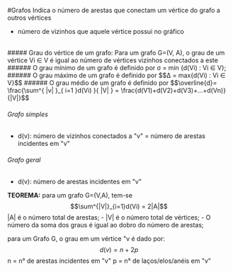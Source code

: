 #Grafos
Indica o número de arestas que conectam um vértice do grafo a outros vértices
 - número de vizinhos que aquele vértice possui no gráfico

<br>
##### Grau do vértice de um grafo:
Para um grafo G=(V, A), o grau de um vértice Vi ∈ V é igual ao número de vértices vizinhos conectados a este
###### O grau mínimo de um grafo é definido por 
σ = min {d(Vi) : Vi ∈ V};
###### O grau máximo de um grafo  é definido por 
$$Δ = max{d(Vi) : Vi ∈ V}$$
###### O grau médio de um grafo é definido por 
$$\overline{d}= \frac{\sum^{ |v| }_{ i=1 }d(Vi) }{ |V| } = \frac{d(V1)+d(V2)+d(V3)+...+d(Vn)}{|V|}$$

###### Grafo simples
- d(v): número de vizinhos conectados a "v" = número de arestas incidentes em "v"

###### Grafo geral
- d(v): número de arestas incidentes em "v"

**TEOREMA:** para um grafo G=(V,A), tem-se 
$$\sum^{|V|}_{i=1}d(Vi) = 2|A|$$
 |A| é o número total de arestas;
	- |V| é o número total de vértices; 
	- O número da soma dos graus é igual ao dobro do número de arestas;
	
para um Grafo G, o grau em um vértice "v é dado por:
$$d(v)=n+2p$$n = n° de arestas incidentes em "v"
p = n° de laços/elos/anéis em "v"
